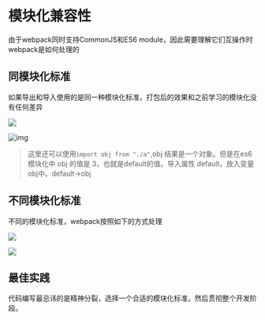 # 模块化兼容性

由于webpack同时支持CommonJS和ES6 module，因此需要理解它们互操作时webpack是如何处理的

## 同模块化标准

如果导出和导入使用的是同一种模块化标准，打包后的效果和之前学习的模块化没有任何差异

![](https://qwq9527.gitee.io/resource/imgs/2020-01-07-07-50-09.png)

![img](https://qwq9527.gitee.io/resource/imgs//2020-01-07-07-53-45.png)

>这里还可以使用`import obj from "./a"`,obj 结果是一个对象。但是在es6模块化中 obj 的值是 3，也就是default的值。导入属性 default，放入变量obj中。default->obj
>
## 不同模块化标准

不同的模块化标准，webpack按照如下的方式处理

![](https://qwq9527.gitee.io/resource/imgs//2020-01-07-07-54-25.png)

![](https://qwq9527.gitee.io/resource/imgs//2020-01-07-07-55-54.png)

## 最佳实践

代码编写最忌讳的是精神分裂，选择一个合适的模块化标准，然后贯彻整个开发阶段。
